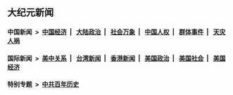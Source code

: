 ## 大纪元新闻

#### 中国新闻 &nbsp;>&nbsp; [中国经济](indexes/ncid283/README.md?06112045) &nbsp;| &nbsp; [大陆政治](indexes/ncid277/README.md?06112045) &nbsp;| &nbsp; [社会万象](indexes/ncid282/README.md?06112045) &nbsp;| &nbsp; [中国人权](indexes/ncid278/README.md?06112045) &nbsp;| &nbsp; [群体事件](indexes/ncid279/README.md?06112045) &nbsp;| &nbsp; [天灾人祸](indexes/ncid280/README.md?06112045)

#### 国际新闻 &nbsp;>&nbsp; [美中关系](indexes/nf1412576/README.md?06112045) &nbsp;| &nbsp; [台湾新闻](indexes/ncid1349361/README.md?06112045) &nbsp;| &nbsp; [香港新闻](indexes/ncid1349362/README.md?06112045) &nbsp;| &nbsp; [美国政治](indexes/ncid1078159/README.md?06112045) &nbsp;| &nbsp; [美国社会](indexes/ncid1078160/README.md?06112045) &nbsp;| &nbsp; [美国经济](indexes/ncid1078158/README.md?06112045)

#### 特别专题 &nbsp;>&nbsp; [中共百年历史](https://github.com/epoch-news/epoch-special/blob/master/README.md?06112045)  
